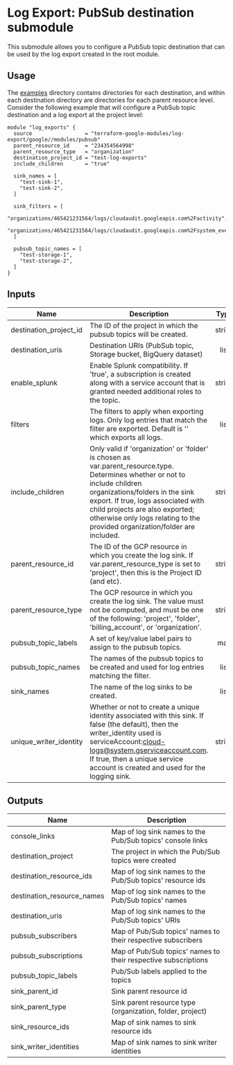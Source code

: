 # Log Export: PubSub destination submodule

This submodule allows you to configure a PubSub topic destination that
can be used by the log export created in the root module.

## Usage

The [examples](../../examples) directory contains directories for each destination, and within each destination directory are directories for each parent resource level. Consider the following
example that will configure a PubSub topic destination and a log export at the project level:

```hcl
module "log_exports" {
  source                 = "terraform-google-modules/log-export/google//modules/pubsub"
  parent_resource_id     = "234354564998"
  parent_resource_type   = "organization"
  destination_project_id = "test-log-exports"
  include_children       = "true"

  sink_names = [
    "test-sink-1",
    "test-sink-2",
  ]

  sink_filters = [
    "organizations/465421231564/logs/cloudaudit.googleapis.com%2Factivity",
    "organizations/465421231564/logs/cloudaudit.googleapis.com%2Fsystem_event",
  ]

  pubsub_topic_names = [
    "test-storage-1",
    "test-storage-2",
  ]
}
```

[^]: (autogen_docs_start)

## Inputs

| Name | Description | Type | Default | Required |
|------|-------------|:----:|:-----:|:-----:|
| destination\_project\_id | The ID of the project in which the pubsub topics will be created. | string | n/a | yes |
| destination\_uris | Destination URIs (PubSub topic, Storage bucket, BigQuery dataset) | list | `<list>` | no |
| enable\_splunk | Enable Splunk compatibility. If 'true', a subscription is created along with a service account that is granted needed additional roles to the topic. | string | `"false"` | no |
| filters | The filters to apply when exporting logs. Only log entries that match the filter are exported. Default is '' which exports all logs. | list | n/a | yes |
| include\_children | Only valid if 'organization' or 'folder' is chosen as var.parent_resource.type. Determines whether or not to include children organizations/folders in the sink export. If true, logs associated with child projects are also exported; otherwise only logs relating to the provided organization/folder are included. | string | `"false"` | no |
| parent\_resource\_id | The ID of the GCP resource in which you create the log sink. If var.parent_resource_type is set to 'project', then this is the Project ID (and etc). | string | n/a | yes |
| parent\_resource\_type | The GCP resource in which you create the log sink. The value must not be computed, and must be one of the following: 'project', 'folder', 'billing_account', or 'organization'. | string | `"project"` | no |
| pubsub\_topic\_labels | A set of key/value label pairs to assign to the pubsub topics. | map | `<map>` | no |
| pubsub\_topic\_names | The names of the pubsub topics to be created and used for log entries matching the filter. | list | n/a | yes |
| sink\_names | The name of the log sinks to be created. | list | n/a | yes |
| unique\_writer\_identity | Whether or not to create a unique identity associated with this sink. If false (the default), then the writer_identity used is serviceAccount:cloud-logs@system.gserviceaccount.com. If true, then a unique service account is created and used for the logging sink. | string | `"false"` | no |

## Outputs

| Name | Description |
|------|-------------|
| console\_links | Map of log sink names to the Pub/Sub topics' console links |
| destination\_project | The project in which the Pub/Sub topics were created |
| destination\_resource\_ids | Map of log sink names to the Pub/Sub topics' resource ids |
| destination\_resource\_names | Map of log sink names to the Pub/Sub topics' names |
| destination\_uris | Map of log sink names to the Pub/Sub topics' URIs |
| pubsub\_subscribers | Map of Pub/Sub topics' names to their respective subscribers |
| pubsub\_subscriptions | Map of Pub/Sub topics' names to their respective subscriptions |
| pubsub\_topic\_labels | Pub/Sub labels applied to the topics |
| sink\_parent\_id | Sink parent resource id |
| sink\_parent\_type | Sink parent resource type (organization, folder, project) |
| sink\_resource\_ids | Map of sink names to sink resource ids |
| sink\_writer\_identities | Map of sink names to sink writer identities |

[^]: (autogen_docs_end)
